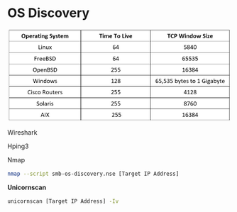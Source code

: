 # OS Discovery

![2022-03-25_17-55-35.jpg](OS%20Discovery/2022-03-25_17-55-35.jpg)

Wireshark

Hping3

Nmap

```bash
nmap --script smb-os-discovery.nse [Target IP Address]
```

**Unicornscan**

```bash
unicornscan [Target IP Address] -Iv
```